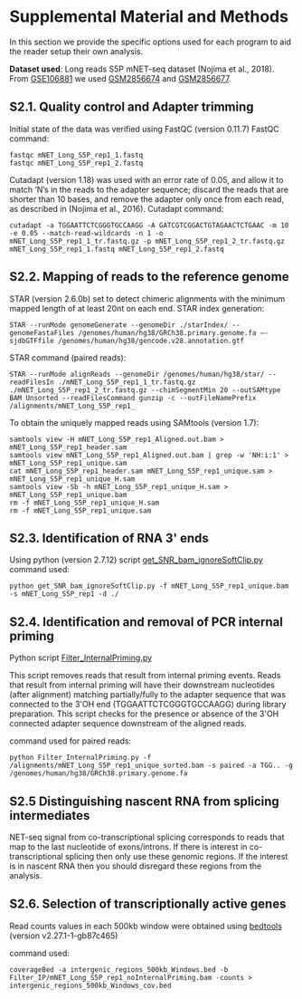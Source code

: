 # Supplemental Material and Methods

In this section we provide the specific options used for each program to aid the reader setup their own analysis.

**Dataset used**: Long reads S5P mNET-seq dataset (Nojima et al., 2018). From [GSE106881](https://www.ncbi.nlm.nih.gov/geo/query/acc.cgi?acc=GSE106881) we used [GSM2856674](https://www.ncbi.nlm.nih.gov/geo/query/acc.cgi?acc=GSM2856674) and [GSM2856677](https://www.ncbi.nlm.nih.gov/geo/query/acc.cgi?acc=GSM2856677).

## S2.1. Quality control and Adapter trimming
Initial state of the data was verified using FastQC (version 0.11.7)
FastQC command:
```
fastqc mNET_Long_S5P_rep1_1.fastq
fastqc mNET_Long_S5P_rep1_2.fastq
```

Cutadapt (version 1.18) was used with an error rate of 0.05, and allow it to match ‘N’s in the reads to the adapter sequence; discard the reads that are shorter than 10 bases, and remove the adapter only once from each read, as described in (Nojima et al., 2016).
Cutadapt command:
```
cutadapt -a TGGAATTCTCGGGTGCCAAGG -A GATCGTCGGACTGTAGAACTCTGAAC -m 10 -e 0.05 --match-read-wildcards -n 1 -o mNET_Long_S5P_rep1_1_tr.fastq.gz -p mNET_Long_S5P_rep1_2_tr.fastq.gz mNET_Long_S5P_rep1_1.fastq mNET_Long_S5P_rep1_2.fastq
```


## S2.2. Mapping of reads to the reference genome 
STAR (version 2.6.0b) set to detect chimeric alignments with the minimum mapped length of at least 20nt on each end.
STAR index generation:
```
STAR --runMode genomeGenerate --genomeDir ./starIndex/ --genomeFastaFiles /genomes/human/hg38/GRCh38.primary.genome.fa –-sjdbGTFfile /genomes/human/hg38/gencode.v28.annotation.gtf
```

STAR command (paired reads):
```
STAR --runMode alignReads --genomeDir /genomes/human/hg38/star/ --readFilesIn ./mNET_Long_S5P_rep1_1_tr.fastq.gz ./mNET_Long_S5P_rep1_2_tr.fastq.gz --chimSegmentMin 20 --outSAMtype BAM Unsorted --readFilesCommand gunzip -c --outFileNamePrefix /alignments/mNET_Long_S5P_rep1_
```
To obtain the uniquely mapped reads using SAMtools (version 1.7):
```
samtools view -H mNET_Long_S5P_rep1_Aligned.out.bam > mNET_Long_S5P_rep1_header.sam
samtools view mNET_Long_S5P_rep1_Aligned.out.bam | grep -w 'NH:i:1' > mNET_Long_S5P_rep1_unique.sam
cat mNET_Long_S5P_rep1_header.sam mNET_Long_S5P_rep1_unique.sam > mNET_Long_S5P_rep1_unique_H.sam
samtools view -Sb -h mNET_Long_S5P_rep1_unique_H.sam > mNET_Long_S5P_rep1_unique.bam
rm -f mNET_Long_S5P_rep1_unique_H.sam
rm -f mNET_Long_S5P_rep1_unique.sam
```

## S2.3. Identification of RNA 3' ends
Using python (version 2.7.12) script [get_SNR_bam_ignoreSoftClip.py](https://github.com/kennyrebelo/mNET_snr)
command used:
```
python get_SNR_bam_ignoreSoftClip.py -f mNET_Long_S5P_rep1_unique.bam -s mNET_Long_S5P_rep1 -d ./
```


## S2.4. Identification and removal of PCR internal priming 
Python script [Filter_InternalPriming.py](https://github.com/kennyrebelo/Filtering_InternalPriming)

This script removes reads that result from internal priming events. Reads that result from internal priming will have their downstream
nucleotides (after alignment) matching partially/fully to the adapter sequence that was connected to the 3'OH end (TGGAATTCTCGGGTGCCAAGG) during library preparation.
This script checks for the presence or absence of the 3'OH connected adapter sequence downstream of the aligned reads.

command used for paired reads:
```
python Filter_InternalPriming.py -f /alignments/mNET_Long_S5P_rep1_unique_sorted.bam -s paired -a TGG.. -g /genomes/human/hg38/GRCh38.primary.genome.fa
```


## S2.5 Distinguishing nascent RNA from splicing intermediates
NET-seq signal from co-transcriptional splicing corresponds to reads that map to the last nucleotide of exons/introns. If there is interest in co-transcriptional splicing then only use these genomic regions. If the interest is in nascent RNA then you should disregard these regions from the analysis.


## S2.6. Selection of transcriptionally active genes
Read counts values in each 500kb window were obtained using [bedtools](https://bedtools.readthedocs.io/en/latest/index.html) (version  v2.27.1-1-gb87c465)

command used:
```
coverageBed -a intergenic_regions_500kb_Windows.bed -b Filter_IP/mNET_Long_S5P_rep1_noInternalPriming.bam -counts > intergenic_regions_500kb_Windows_cov.bed
```
